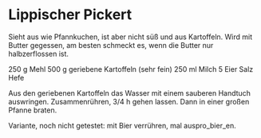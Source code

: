 Lippischer Pickert
==================

Sieht aus wie Pfannkuchen, ist aber nicht süß und aus Kartoffeln. Wird mit Butter gegessen,
am besten schmeckt es, wenn die Butter nur halbzerflossen ist.

250 g Mehl
500 g geriebene Kartoffeln (sehr fein)
250 ml Milch
5 Eier
Salz
Hefe

Aus den geriebenen Kartoffeln das Wasser mit einem sauberen Handtuch auswringen.
Zusammenrühren, 3/4 h gehen lassen. Dann in einer großen Pfanne braten. 

Variante, noch nicht getestet: mit Bier verrühren, mal auspro_bier_en.
